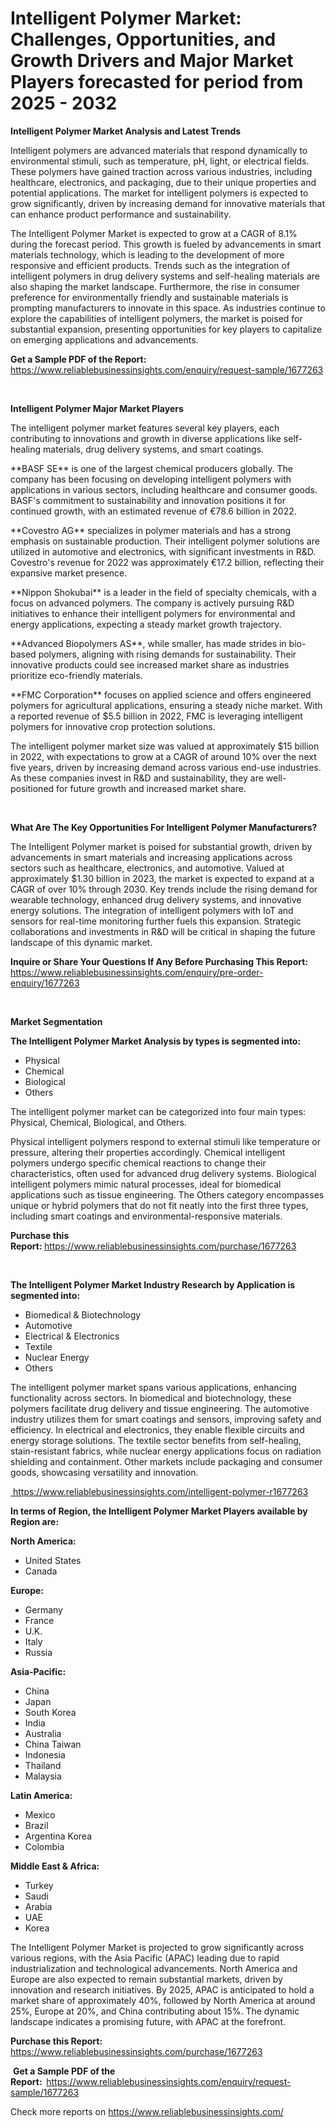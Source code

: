 <p><h1>Intelligent Polymer Market: Challenges, Opportunities, and Growth Drivers and Major Market Players forecasted for period from 2025 - 2032</h1></p><p><strong>Intelligent Polymer Market Analysis and Latest Trends</strong></p>
<p><p>Intelligent polymers are advanced materials that respond dynamically to environmental stimuli, such as temperature, pH, light, or electrical fields. These polymers have gained traction across various industries, including healthcare, electronics, and packaging, due to their unique properties and potential applications. The market for intelligent polymers is expected to grow significantly, driven by increasing demand for innovative materials that can enhance product performance and sustainability.</p><p>The Intelligent Polymer Market is expected to grow at a CAGR of 8.1% during the forecast period. This growth is fueled by advancements in smart materials technology, which is leading to the development of more responsive and efficient products. Trends such as the integration of intelligent polymers in drug delivery systems and self-healing materials are also shaping the market landscape. Furthermore, the rise in consumer preference for environmentally friendly and sustainable materials is prompting manufacturers to innovate in this space. As industries continue to explore the capabilities of intelligent polymers, the market is poised for substantial expansion, presenting opportunities for key players to capitalize on emerging applications and advancements.</p></p>
<p><strong>Get a Sample PDF of the Report:&nbsp;</strong> <a href="https://www.reliablebusinessinsights.com/enquiry/request-sample/1677263?utm_campaign=3080&utm_medium=2&utm_source=Github&utm_content=ia&utm_term=01042025&utm_id=intelligent-polymer">https://www.reliablebusinessinsights.com/enquiry/request-sample/1677263</a></p>
<p>&nbsp;</p>
<p><strong>Intelligent Polymer Major Market Players</strong></p>
<p><p>The intelligent polymer market features several key players, each contributing to innovations and growth in diverse applications like self-healing materials, drug delivery systems, and smart coatings.</p><p>**BASF SE** is one of the largest chemical producers globally. The company has been focusing on developing intelligent polymers with applications in various sectors, including healthcare and consumer goods. BASF's commitment to sustainability and innovation positions it for continued growth, with an estimated revenue of €78.6 billion in 2022.</p><p>**Covestro AG** specializes in polymer materials and has a strong emphasis on sustainable production. Their intelligent polymer solutions are utilized in automotive and electronics, with significant investments in R&D. Covestro's revenue for 2022 was approximately €17.2 billion, reflecting their expansive market presence.</p><p>**Nippon Shokubai** is a leader in the field of specialty chemicals, with a focus on advanced polymers. The company is actively pursuing R&D initiatives to enhance their intelligent polymers for environmental and energy applications, expecting a steady market growth trajectory.</p><p>**Advanced Biopolymers AS**, while smaller, has made strides in bio-based polymers, aligning with rising demands for sustainability. Their innovative products could see increased market share as industries prioritize eco-friendly materials.</p><p>**FMC Corporation** focuses on applied science and offers engineered polymers for agricultural applications, ensuring a steady niche market. With a reported revenue of $5.5 billion in 2022, FMC is leveraging intelligent polymers for innovative crop protection solutions.</p><p>The intelligent polymer market size was valued at approximately $15 billion in 2022, with expectations to grow at a CAGR of around 10% over the next five years, driven by increasing demand across various end-use industries. As these companies invest in R&D and sustainability, they are well-positioned for future growth and increased market share.</p></p>
<p>&nbsp;</p>
<p><strong>What Are The Key Opportunities For Intelligent Polymer Manufacturers?</strong></p>
<p><p>The Intelligent Polymer market is poised for substantial growth, driven by advancements in smart materials and increasing applications across sectors such as healthcare, electronics, and automotive. Valued at approximately $1.30 billion in 2023, the market is expected to expand at a CAGR of over 10% through 2030. Key trends include the rising demand for wearable technology, enhanced drug delivery systems, and innovative energy solutions. The integration of intelligent polymers with IoT and sensors for real-time monitoring further fuels this expansion. Strategic collaborations and investments in R&D will be critical in shaping the future landscape of this dynamic market.</p></p>
<p><strong>Inquire or Share Your Questions If Any Before Purchasing This Report:</strong> <a href="https://www.reliablebusinessinsights.com/enquiry/pre-order-enquiry/1677263?utm_campaign=3080&utm_medium=2&utm_source=Github&utm_content=ia&utm_term=01042025&utm_id=intelligent-polymer">https://www.reliablebusinessinsights.com/enquiry/pre-order-enquiry/1677263</a></p>
<p>&nbsp;</p>
<p><strong>Market Segmentation</strong></p>
<p><strong>The Intelligent Polymer Market Analysis by types is segmented into:</strong></p>
<p><ul><li>Physical</li><li>Chemical</li><li>Biological</li><li>Others</li></ul></p>
<p><p>The intelligent polymer market can be categorized into four main types: Physical, Chemical, Biological, and Others. </p><p>Physical intelligent polymers respond to external stimuli like temperature or pressure, altering their properties accordingly. Chemical intelligent polymers undergo specific chemical reactions to change their characteristics, often used for advanced drug delivery systems. Biological intelligent polymers mimic natural processes, ideal for biomedical applications such as tissue engineering. The Others category encompasses unique or hybrid polymers that do not fit neatly into the first three types, including smart coatings and environmental-responsive materials.</p></p>
<p><strong>Purchase this Report:&nbsp;</strong><a href="https://www.reliablebusinessinsights.com/purchase/1677263?utm_campaign=3080&utm_medium=2&utm_source=Github&utm_content=ia&utm_term=01042025&utm_id=intelligent-polymer">https://www.reliablebusinessinsights.com/purchase/1677263</a></p>
<p>&nbsp;</p>
<p><strong>The Intelligent Polymer Market Industry Research by Application is segmented into:</strong></p>
<p><ul><li>Biomedical & Biotechnology</li><li>Automotive</li><li>Electrical & Electronics</li><li>Textile</li><li>Nuclear Energy</li><li>Others</li></ul></p>
<p><p>The intelligent polymer market spans various applications, enhancing functionality across sectors. In biomedical and biotechnology, these polymers facilitate drug delivery and tissue engineering. The automotive industry utilizes them for smart coatings and sensors, improving safety and efficiency. In electrical and electronics, they enable flexible circuits and energy storage solutions. The textile sector benefits from self-healing, stain-resistant fabrics, while nuclear energy applications focus on radiation shielding and containment. Other markets include packaging and consumer goods, showcasing versatility and innovation.</p></p>
<p><a href="https://www.reliablebusinessinsights.com/intelligent-polymer-r1677263?utm_campaign=3080&utm_medium=2&utm_source=Github&utm_content=ia&utm_term=01042025&utm_id=intelligent-polymer">&nbsp;https://www.reliablebusinessinsights.com/intelligent-polymer-r1677263</a></p>
<p><strong>In terms of Region, the Intelligent Polymer Market Players available by Region are:</strong></p>
<p>
    <p> <strong> North America: </strong>
        <ul>
            <li>United States</li>
            <li>Canada</li>
        </ul>
        </p> 
    <p> <strong> Europe: </strong>
        <ul>
            <li>Germany</li>
            <li>France</li>
            <li>U.K.</li>
            <li>Italy</li>
            <li>Russia</li>
        </ul>
        </p> 
    <p> <strong> Asia-Pacific: </strong>
        <ul>
            <li>China</li>
            <li>Japan</li>
            <li>South Korea</li>
            <li>India</li>
            <li>Australia</li>
            <li>China Taiwan</li>
            <li>Indonesia</li>
            <li>Thailand</li>
            <li>Malaysia</li>
        </ul>
        </p> 
    <p> <strong> Latin America: </strong>
        <ul>
            <li>Mexico</li>
            <li>Brazil</li>
            <li>Argentina Korea</li>
            <li>Colombia</li>
        </ul>
        </p> 
    <p> <strong> Middle East & Africa: </strong>
        <ul>
            <li>Turkey</li>
            <li>Saudi</li>
            <li>Arabia</li>
            <li>UAE</li>
            <li>Korea</li>
        </ul>
    </p>
    </p>
<p><p>The Intelligent Polymer Market is projected to grow significantly across various regions, with the Asia Pacific (APAC) leading due to rapid industrialization and technological advancements. North America and Europe are also expected to remain substantial markets, driven by innovation and research initiatives. By 2025, APAC is anticipated to hold a market share of approximately 40%, followed by North America at around 25%, Europe at 20%, and China contributing about 15%. The dynamic landscape indicates a promising future, with APAC at the forefront.</p></p>
<p><strong>Purchase this Report: </strong><a href="https://www.reliablebusinessinsights.com/purchase/1677263?utm_campaign=3080&utm_medium=2&utm_source=Github&utm_content=ia&utm_term=01042025&utm_id=intelligent-polymer">https://www.reliablebusinessinsights.com/purchase/1677263</a></p>
<p>&nbsp;<strong>Get a Sample PDF of the Report:&nbsp;&nbsp;</strong><a href="https://www.reliablebusinessinsights.com/enquiry/request-sample/1677263?utm_campaign=3080&utm_medium=2&utm_source=Github&utm_content=ia&utm_term=01042025&utm_id=intelligent-polymer">https://www.reliablebusinessinsights.com/enquiry/request-sample/1677263</a></p>
<p><strong></strong></p>
<p>Check more reports on <a href="https://www.reliablebusinessinsights.com/?utm_campaign=3080&utm_medium=2&utm_source=Github&utm_content=ia&utm_term=01042025&utm_id=intelligent-polymer">https://www.reliablebusinessinsights.com/</a></p>